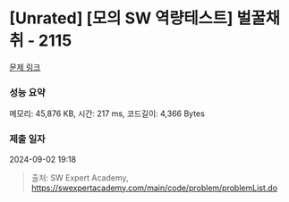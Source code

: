 # [Unrated] [모의 SW 역량테스트] 벌꿀채취 - 2115 

[문제 링크](https://swexpertacademy.com/main/code/problem/problemDetail.do?contestProbId=AV5V4A46AdIDFAWu) 

### 성능 요약

메모리: 45,876 KB, 시간: 217 ms, 코드길이: 4,366 Bytes

### 제출 일자

2024-09-02 19:18



> 출처: SW Expert Academy, https://swexpertacademy.com/main/code/problem/problemList.do
